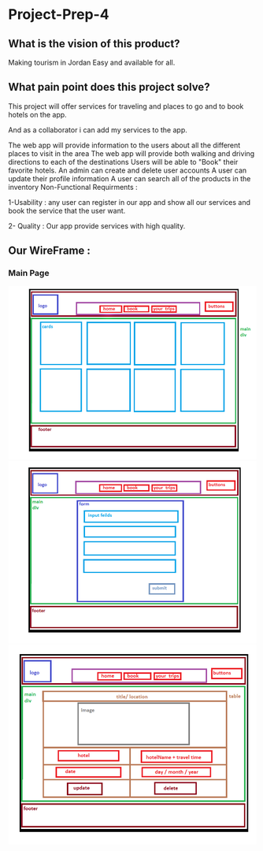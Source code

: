 # Project-Prep-4

## What is the vision of this product?

Making tourism in Jordan Easy and available for all.

## What pain point does this project solve?

This project will offer services for traveling and places to go and to book hotels on the app.

And as a collaborator i can add my services to the app.

 

The web app will provide information to the users about all the different places to visit in the area
The web app will provide both walking and driving directions to each of the destinations
Users will be able to "Book" their favorite hotels.
An admin can create and delete user accounts
A user can update their profile information
A user can search all of the products in the inventory
Non-Functional Requirments :

1-Usability : any user can register in our app and show all our services and book the service that the user want.

2- Quality : Our app provide services with high quality.

## Our WireFrame  : 
### Main Page
![Main Page](Home-WireFrame.png)
![hotel book](book-new-trip.png)
![Main Page](your-Trips.png)

